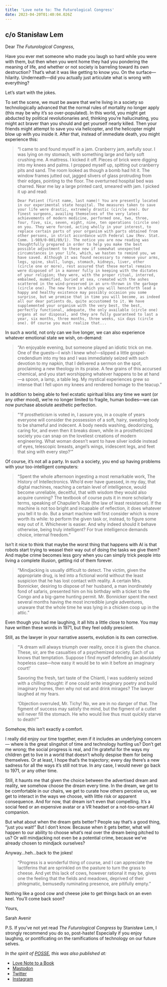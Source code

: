```yaml
---
title: 'Love note to: The Futurological Congress'
date: 2023-04-20T01:40:04.026Z
---
```


## c/o Stanisław Lem

Dear *The Futurological Congress*,

Have you ever met someone who made you laugh so hard while you were with them, but then when you went home they had you pondering the meaning of life, and whether or not society is barreling toward its own destruction? That’s what it was like getting to know you. On the surface—hilarity. Underneath—did you actually just articulate what is wrong with everything?

Let’s start with the jokes. 

To set the scene, we must be aware that we’re living in a society so technologically advanced that the normal rules of mortality no longer apply (this may be why it’s so over-populated). In this world, you might get abducted by political revolutionaries and, thinking you’re hallucinating, you might act braver than you should and get yourself nearly killed. Then your friends might attempt to save you via helicopter, and the helicopter might blow up with you inside it. After that, instead of immediate death, you might experience this:

> “I came to and found myself in a jam. Cranberry jam, awfully sour. I was lying on my stomach, with something large and fairly soft crushing me. A mattress. I kicked it off. Pieces of brick were digging into my knees and palms. I propped myself up, spitting out cranberry pits and sand. The room looked as though a bomb had hit it. The window frames jutted out, jagged slivers of glass protruding from their edges, pointing to the floor. The overturned hospital bed was charred. Near me lay a large printed card, smeared with jam. I picked it up and read:
> 
> ``Dear Patient (first name, last name)! You are presently located in our experimental state hospital. The measures taken to save your life were drastic, extremely drastic (circle one). Our finest surgeons, availing themselves of the very latest achievements of modern medicine, performed one, two, three, four, five, six, seven, eight, nine, ten operations (circle one) on you. They were forced, acting wholly in your interest, to replace certain parts of your organism with parts obtained from other persons, in strict accordance with Federal Law (Rev. Stat. Comm. 1-989/0-001/89/1). The notice you are now reading was thoughtfully prepared in order to help you make the best possible adjustment to these new if somewhat unexpected circumstances in your life, which, we hasten to remind you, we have saved. Although it was found necessary to remove your arms, legs, spine, skull, lungs, stomach, kidneys, liver, other (circle one or more), rest assured that these mortal remains were disposed of in a manner fully in keeping with the dictates of your religion; they were, with the proper ritual, interred, embalmed, mummified, buried at sea, cremated with the ashes scattered in the wind-preserved in an urn-thrown in the garbage (circle one). The new form in which you will henceforth lead a happy and healthy existence may possibly occasion you some surprise, but we promise that in time you will become, as indeed all our dear patients do, quite accustomed to it. We have supplemented your organism with the very best, the best, perfectly functional, adequate, the only available (circle one) organs at our disposal, and they are fully guaranteed to last a year, six months, three months, three weeks, six days (circle one). Of course you must realize that...``

In such a world, not only can we live longer, we can also experience whatever emotional state we wish, on-demand:

> “An enjoyable evening, but someone played an idiotic trick on me. One of the guests—I wish I knew who!—slipped a little gospel-credendium into my tea and I was immediately seized with such devotion to my napkin, that I delivered a sermon on the spot, proclaiming a new theology in its praise. A few grains of this accursed chemical, and you start worshipping whatever happens to be at hand—a spoon, a lamp, a table leg. My mystical experiences grew so intense that I fell upon my knees and rendered homage to the teacup.”

In addition to being able to feel ecstatic spiritual bliss any time we want (or any other mood), we’re no longer limited to fragile, human bodies—we can now purchase absolute aesthetic perfection.

> “‘If prostheticism is voted in, I assure you, in a couple of years everyone will consider the possession of a soft, hairy, sweating body to be shameful and indecent. A body needs washing, deodorizing, caring for, and even then it breaks down, while in a prostheticized society you can snap on the loveliest creations of modern engineering. What woman doesn’t want to have silver iodide instead of eyes, telescopic breasts, angel’s wings, iridescent legs, and feet that sing with every step?’”

Of course, it’s not all a party. In such a society, you end up having problems with your too-intelligent computers:

> “Spent the whole afternoon ingesting a most remarkable work, The History of Intellectronics. Who’d ever have guessed, in my day, that digital machines, reaching a certain level of intelligence, would become unreliable, deceitful, that with wisdom they would also acquire cunning? The textbook of course puts it in more scholarly terms, speaking of Chapulier’s Rule (the law of least resistance). If the machine is not too bright and incapable of reflection, it does whatever you tell it to do. But a smart machine will first consider which is more worth its while: to perform the given task or, instead, to figure some way out of it. Whichever is easier. And why indeed should it behave otherwise, being truly intelligent? For true intelligence demands choice, internal freedom.”

Isn’t it nice to think that maybe the worst thing that happens with AI is that robots start trying to weasel their way out of doing the tasks we give them? And maybe crime becomes less gory when you can simply trick people into living a complete illusion, getting rid of them forever.

> “Mindjacking is usually difficult to detect. The victim, given the appropriate drug, is led into a fictional world without the least suspicion that he has lost contact with reality. A certain Mrs. Bonnicker, desiring to dispose of her husband, a man inordinately fond of safaris, presented him on his birthday with a ticket to the Congo and a big-game hunting permit. Mr. Bonnicker spent the next several months having the most incredible jungle adventures, unaware that the whole time he was lying in a chicken coop up in the attic.”

Even though you had me laughing, it all hits a little close to home. You may have written these words in 1971, but they feel oddly prescient.

Still, as the lawyer in your narrative asserts, evolution is its own corrective.

> “‘A dream will always triumph over reality, once it is given the chance. These, sir, are the casualties of a psychemized society. Each of us knows that temptation. Suppose I find myself defending an absolutely hopeless case—how easy it would be to win it before an imaginary court!’
> 
> Savoring the fresh, tart taste of the Chianti, I was suddenly seized with a chilling thought: if one could write imaginary poetry and build imaginary homes, then why not eat and drink mirages? The lawyer laughed at my fears.
> 
> ‘Objection overruled, Mr. Tichy! No, we are in no danger of that. The figment of success may satisfy the mind, but the figment of a cutlet will never fill the stomach. He who would live thus must quickly starve to death!’”

Somehow, this isn’t exactly a comfort.

I really did enjoy our time together, even if it includes an underlying concern— where is the great slingshot of time and technology hurtling us? Don’t get me wrong; the social progress is real, and I’m grateful for the ways my children get to live in a world that doesn’t wholly despise them for being themselves. Or at least, I hope that’s the trajectory; every day there’s a new sadness for all the ways it’s still not true. In any case, I would never go back to 1971, or any other time.

Still, it haunts me that given the choice between the advertised dream and reality, we somehow choose the dream every time. In the dream, we get to be comfortable in our chairs, we get to curate how others perceive us, we get to interact in the ways we choose, with little risk or apparent consequence. And for now, that dream isn’t even that compelling. It’s a social feed or an expensive avatar or a VR headset or a not-too-smart AI companion.

But what about when the dream gets better? People say that’s a good thing, “just you wait!” But I don’t know. Because when it gets better, what will happen to our ability to choose what’s real over the dream being pitched to us? Or will mindjacking not even be a potential crime, because we’ve already chosen to mindjack ourselves?

Anyway…heh…back to the jokes!

> “Progress is a wonderful thing of course, and I can appreciate the lactiferins that are sprinkled on the pasture to turn the grass to cheese. And yet this lack of cows, however rational it may be, gives one the feeling that the fields and meadows, deprived of their phlegmatic, bemusedly ruminating presence, are pitifully empty.”

Nothing like a good cow and cheese joke to get things back on an even keel. You’ll come back soon?

Yours,

Sarah Avenir

P.S. If you’ve not yet read *The Futurological Congress* by Stanisław Lem, I strongly recommend you do so, post-haste! Especially if you enjoy laughing, or pontificating on the ramifications of technology on our future selves.

*In the spirit of [POSSE](https://indieweb.org/POSSE), this was also published at:*

* [Love Note to a Book](https://lovenotetoabook.substack.com/p/a-love-note-to-the-futurological)
* [Mastodon](https://tw.town/@sarahavenir/110232558102049843)
* [Twitter](https://twitter.com/sarahavenir/status/1624870295445323777)
* [Instagram](https://www.instagram.com/p/CrRLh6RP8rb/)
